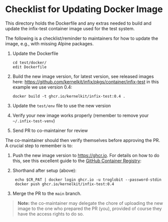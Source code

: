 Checklist for Updating Docker Image
===================================

This directory holds the Dockerfile and any extras needed to build and
update the infix-test container image used for the test system.

The following is a checklist/reminder to maintainers for how to update
the image, e.g., with missing Alpine packages.

 1. Update the Dockerfile

        cd test/docker/
        edit Dockerfile

 2. Build the new image version, for latest version, see released images
    here: <https://github.com/kernelkit/infix/pkgs/container/infix-test>
	in this example we use version 0.4:

        docker build -t ghcr.io/kernelkit/infix-test:0.4 .

 3. Update the `test/env` file to use the new version
 4. Verify your new image works properly (remember to remove your `~/.infix-test-venv`)
 5. Send PR to co-maintainer for review

The co-maintainer should then verify themselves before approving the PR.
A crucial step to remember is to:

 1. Push the new image version to <https://ghcr.io>.  For details on how
    to do this, see this excellent guide to the [GitHub Container
    Registry](https://docs.github.com/en/packages/working-with-a-github-packages-registry/working-with-the-container-registry):
 2. Shorthand after setup (above):

         echo $CR_PAT | docker login ghcr.io -u troglobit --password-stdin
         docker push ghcr.io/kernelkit/infix-test:0.4

 3. Merge the PR to the `main` branch.

> **Note:** the co-maintainer may delegate the chore of uploading the
> new image to the one who prepared the PR (you), provided of course
> they have the access rights to do so.
